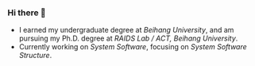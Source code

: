 ### Hi there 👋

- I earned my undergraduate degree at *Beihang University*, and am pursuing my Ph.D. degree at *RAIDS Lab / ACT, Beihang University*.
- Currently working on *System Software*, focusing on *System Software Structure*.
